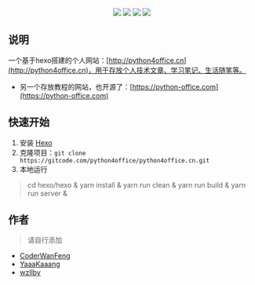 <div align="center">
    <a href="https://github.com/CoderWanFeng"> <img src="https://badgen.net/badge/Github/%E7%A8%8B%E5%BA%8F%E5%91%98?icon=github&color=red"></a>
    <a href="http://www.python4office.cn/account-display/"> <img src="https://badgen.net/badge/follow/%E5%85%AC%E4%BC%97%E5%8F%B7?icon=rss&color=green"></a>
    <a href="https://space.bilibili.com/259649365"> <img src="https://badgen.net/badge/pick/B%E7%AB%99?icon=dependabot&color=blue"></a>
    <a href="https://mp.weixin.qq.com/s/6cR5fMSCtdI5sJdWiDwhOA"> <img src="https://badgen.net/badge/join/%E4%BA%A4%E6%B5%81%E7%BE%A4?icon=atom&color=yellow"></a>
</div>



## 说明

一个基于hexo搭建的个人网站：[http://python4office.cn](http://python4office.cn)，用于存放个人技术文章、学习笔记、生活随笔等。

- 另一个存放教程的网站，也开源了：[https://python-office.com](https://python-office.com)


## 快速开始

1. 安装 [Hexo](https://hexo.io/zh-cn/)
2. 克隆项目：`git clone https://gitcode.com/python4office/python4office.cn.git`
3. 本地运行

> cd hexo/hexo &
> yarn install &
> yarn run clean &
> yarn run build &
> yarn run server &


## 作者

> 请自行添加

- [CoderWanFeng](https://github.com/CoderWanFeng)
- [YaaaKaaang](https://gitcode.com/YaaaKaaang)
- [wzllby](https://gitcode.com/wzllby)